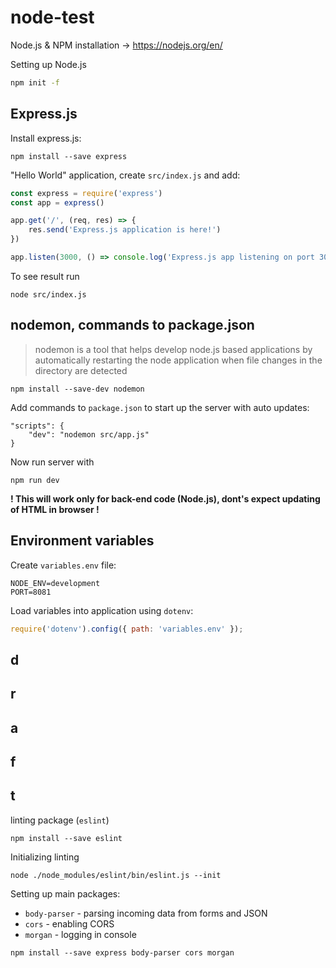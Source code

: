 # node-test

Node.js & NPM installation -> https://nodejs.org/en/


Setting up Node.js
```bash
npm init -f
```

## Express.js

Install express.js:
```
npm install --save express
```
"Hello World" application, create `src/index.js` and add:
```javascript
const express = require('express')
const app = express()

app.get('/', (req, res) => {
    res.send('Express.js application is here!')
})

app.listen(3000, () => console.log('Express.js app listening on port 3000!'))
```
To see result run
```
node src/index.js
```

## nodemon, commands to package.json

> nodemon is a tool that helps develop node.js based applications by automatically restarting the node application when file changes in the directory are detected
```
npm install --save-dev nodemon
```
Add commands to `package.json` to start up the server with auto updates:
```
"scripts": {
    "dev": "nodemon src/app.js"
}
```
Now run server with
```
npm run dev
```
**! This will work only for back-end code (Node.js), dont's expect updating of HTML in browser !**

## Environment variables

Create `variables.env` file:
```
NODE_ENV=development
PORT=8081
```

Load variables into application using `dotenv`:
```javascript
require('dotenv').config({ path: 'variables.env' });
```

## d
## r
## a
## f
## t


linting package (`eslint`)
```
npm install --save eslint
```
Initializing linting
```
node ./node_modules/eslint/bin/eslint.js --init
```


Setting up main packages:
* `body-parser` - parsing incoming data from forms and JSON
* `cors` - enabling CORS
* `morgan` - logging in console
```
npm install --save express body-parser cors morgan
```






